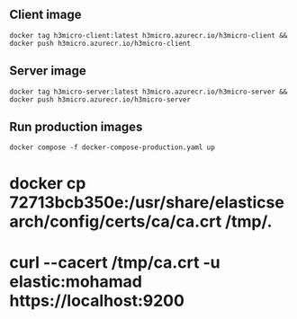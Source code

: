 ## Client image

```shell
docker tag h3micro-client:latest h3micro.azurecr.io/h3micro-client && docker push h3micro.azurecr.io/h3micro-client
```

## Server image

```shell
docker tag h3micro-server:latest h3micro.azurecr.io/h3micro-server && docker push h3micro.azurecr.io/h3micro-server
```

## Run production images

```shell
docker compose -f docker-compose-production.yaml up
```

# docker cp 72713bcb350e:/usr/share/elasticsearch/config/certs/ca/ca.crt /tmp/.

# curl --cacert /tmp/ca.crt -u elastic:mohamad https://localhost:9200
